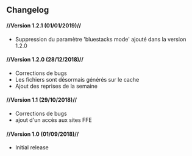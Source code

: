 ## Changelog

#### //Version 1.2.1 (01/01/2019)//
- Suppression du paramètre 'bluestacks mode' ajouté dans la version 1.2.0

#### //Version 1.2.0 (28/12/2018)//
- Corrections de bugs
- Les fichiers sont désormais générés sur le cache
- Ajout des reprises de la semaine

#### //Version 1.1 (29/10/2018)//
- Corrections de bugs
- ajout d'un accès aux sites FFE

#### //Version 1.0 (01/09/2018)//
- Initial release
